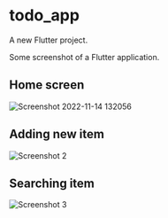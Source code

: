 # todo_app

A new Flutter project.

Some screenshot of  a Flutter application.

## Home screen
![Screenshot 2022-11-14 132056](https://user-images.githubusercontent.com/70568797/201602926-99cd2fcd-9513-4223-9916-0b44681572fa.png)

## Adding new item
![Screenshot 2](https://user-images.githubusercontent.com/70568797/201602985-b39ffe51-ef77-4ebb-bf73-043665adbea8.png)

## Searching item
![Screenshot 3](https://user-images.githubusercontent.com/70568797/201603021-41f48b77-ac34-4d16-b9c5-215ba4674325.png)
